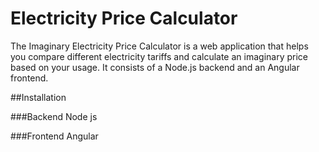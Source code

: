 # Electricity Price Calculator
The Imaginary Electricity Price Calculator is a web application that helps you compare different electricity tariffs and calculate an imaginary price based on your usage. It consists of a Node.js backend and an Angular frontend.

##Installation

###Backend
Node js

###Frontend
Angular
